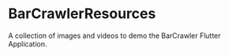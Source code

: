 # BarCrawlerResources
A collection of images and videos to demo the BarCrawler Flutter Application.

